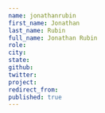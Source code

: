 ```yaml
---
name: jonathanrubin
first_name: Jonathan
last_name: Rubin
full_name: Jonathan Rubin
role: 
city: 
state: 
github: 
twitter: 
project: 
redirect_from: 
published: true
---
```



